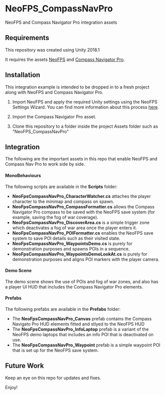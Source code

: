 # NeoFPS_CompassNavPro
NeoFPS and Compass Navigator Pro integration assets

## Requirements
This repository was created using Unity 2018.1

It requires the assets [NeoFPS](https://assetstore.unity.com/packages/templates/systems/neofps-150179?aid=1011l58Ft) and [Compass Navigator Pro](https://assetstore.unity.com/packages/tools/gui/compass-navigator-pro-59519?aid=1011l58Ft).

## Installation
This integration example is intended to be dropped in to a fresh project along with NeoFPS and Compass Navigator Pro.

1. Import NeoFPS and apply the required Unity settings using the NeoFPS Settings Wizard. You can find more information about this process [here](https://docs.neofps.com/manual/neofps-installation.html).

2. Import the Compass Navigator Pro asset.

3. Clone this repository to a folder inside the project Assets folder such as "NeoFPS_CompassNavPro"
	
## Integration
The following are the important assets in this repo that enable NeoFPS and Compass Nav Pro to work side by side.

#### MonoBehaviours
The following scripts are available in the **Scripts** folder:
- **NeoFpsCompassNavPro_CharacterWatcher.cs** attaches the player character to the minimap and compass on spawn.
- **NeoFpsCompassNavPro_CompassFormatter.cs** allows the Compass Navigator Pro compass to be saved with the NeoFPS save system (for example, saving the fog of war coverage).
- **NeoFpsCompassNavPro_DiscoverArea.cs** is a simple trigger zone which deactivates a fog of war area once the player enters it.
- **NeoFpsCompassNavPro_POIFormatter.cs** enables the NeoFPS save system to save POI details such as their visited state.
- **NeoFpsCompassNavPro_WaypointsDemo.cs** is purely for demonstration purposes and spawns POIs in a sequence.
- **NeoFpsCompassNavPro_WaypointsDemoLookAt.cs** is purely for demonstration purposes and aligns POI markers with the player camera.

#### Demo Scene
The demo scene shows the use of POIs and fog of war zones, and also has a player UI HUD that includes the Compass Navigator Pro elements.

#### Prefabs
The following prefabs are available in the **Prefabs** folder:
- The **NeoFpsCompassNavPro_Canvas** prefab contains the Compass Navigato Pro HUD elements fitted and stlyed to the NeoFPS HUD
- The **NeoFpsCompassNavPro_InfoLaptop** prefab is a variant of the NeoFPS demo laptops that includes an info POI that is deactivated on use.
- The **NeoFpsCompassNavPro_Waypoint** prefab is a simple waypoint POI that is set up for the NeoFPS save system.

## Future Work
Keep an eye on this repo for updates and fixes.

Enjoy!